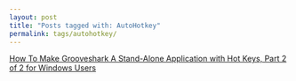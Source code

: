```yaml
---
layout: post
title: "Posts tagged with: AutoHotkey"
permalink: tags/autohotkey/
---
```

[How To Make Grooveshark A Stand-Alone Application with Hot Keys, Part 2 of 2 for Windows Users](/2011/08/how-to-make-grooveshark-stand-alone_7630)
